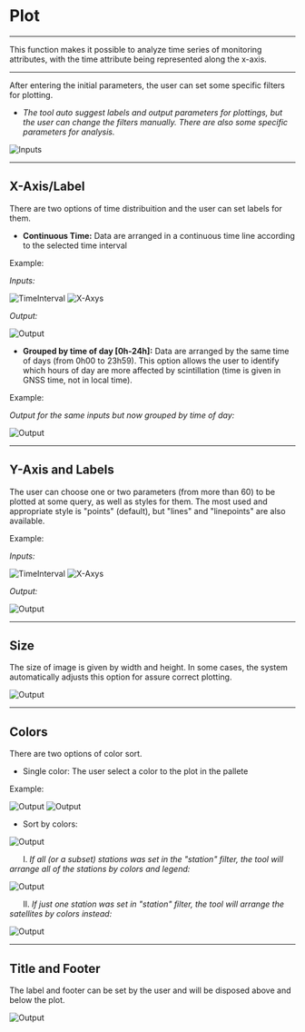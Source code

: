 # Plot

* * *

This function makes it possible to analyze time series of monitoring attributes, with the time attribute being represented along the x-axis.

* * *

After entering the initial parameters, the user can set some specific filters for plotting.

 - *The tool auto suggest labels and output parameters for plottings, but the user can change the filters manually. There are also some specific parameters for analysis.*

![Inputs](images/plot/inputs.PNG)

* * *

## **X-Axis/Label**
There are two options of time distribuition and the user can set labels for them.

 - **Continuous Time:** Data are arranged in a continuous time line according to the selected time interval

Example:

*Inputs:*

![TimeInterval](images/plot/examples/timeInterval.PNG)
![X-Axys](images/plot/examples/xAxis.PNG)

*Output:*

![Output](images/plot/examples/outputXaxys.PNG)

 - **Grouped by time of day [0h-24h]:** Data are arranged by the same time of days (from 0h00 to 23h59). This option allows the user to identify which hours of day are more affected by scintillation (time is given in GNSS time, not in local time).

Example:

<!-- *Inputs:* -->

<!--![TimeInterval](images/plot/examples/timeInterval.PNG) -->
<!--![X-Axys](images/plot/examples/xAxysDay.PNG) --> 

*Output for the same inputs but now grouped by time of day:*

![Output](images/plot/examples/outputxAxysDay.PNG)


* * *

## **Y-Axis and Labels**
The user can choose one or two parameters (from more than 60) to be plotted at some query, as well as styles for them. The most used and appropriate style is "points" (default), but "lines" and "linepoints" are also available.

Example:

*Inputs:*

![TimeInterval](images/plot/examples/timeInterval.PNG)
![X-Axys](images/plot/examples/yAxis.PNG)

*Output:*

![Output](images/plot/examples/outputyAxis.PNG)

* * *

## **Size**
The size of image is given by width and height. In some cases, the system automatically adjusts this option for assure correct plotting.

![Output](images/plot/examples/size_colors/size.PNG)

* * *

## **Colors**
There are two options of color sort.

 - Single color: The user select a color to the plot in the pallete
 
 Example:

 ![Output](images/plot/examples/size_colors/single_color.PNG)
 ![Output](images/plot/examples/size_colors/output.PNG)

 - Sort by colors:

 ![Output](images/plot/examples/size_colors/sortByColors.PNG)

&nbsp;&nbsp;&nbsp;&nbsp;&nbsp;&nbsp;I. *If all (or a subset) stations was set in the "station" filter, the tool will arrange all of the stations by colors and legend:*

![Output](images/plot/examples/size_colors/sortByColors_Moutput.PNG)

&nbsp;&nbsp;&nbsp;&nbsp;&nbsp;&nbsp;II. *If just one station was set in "station" filter, the tool will arrange the satellites by colors instead:*

![Output](images/plot/examples/size_colors/sortByColors_Uoutput.PNG)

* * *

## **Title and Footer**
The label and footer can be set by the user and will be disposed above and below the plot.

![Output](images/plot/examples/title_footer/ex.PNG)

